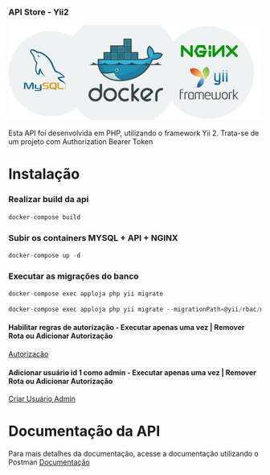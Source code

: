 ### API Store - Yii2
![alt text](https://github.com/demaroto/php-yii2-api/blob/main/web/api-yii.jpg?raw=true)

Esta API foi desenvolvida em PHP, utilizando o framework Yii 2. Trata-se de um projeto com Authorization
Bearer Token
# Instalação
###  Realizar build da api 
```javascript Docker Build
docker-compose build
```
### Subir os containers MYSQL + API + NGINX
```javascript Docker Run
docker-compose up -d
```
### Executar as migrações do banco
```javascript Migrations
docker-compose exec apploja php yii migrate
```
```javascript Migrations 2
docker-compose exec apploja php yii migrate --migrationPath=@yii/rbac/migrations
```
#### Habilitar regras de autorização - Executar apenas uma vez | Remover Rota ou Adicionar Autorização
[Autorização](http://localhost:8080/roles?create=1)
#### Adicionar usuário id 1 como admin - Executar apenas uma vez | Remover Rota ou Adicionar Autorização
[Criar Usuário Admin](http://localhost:8080/roles/add?id=1&role=admin)

# Documentação da API
Para mais detalhes da documentação, acesse a documentação utilizando o Postman [Documentação](https://documenter.getpostman.com/view/5545042/2sA3JGeimc)


